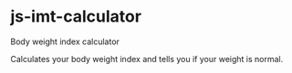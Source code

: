 # js-imt-calculator
Body weight index calculator

Calculates your body weight index and tells you if your weight is normal.
